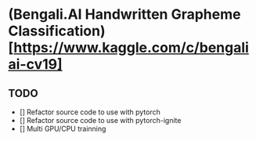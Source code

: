 # (Bengali.AI Handwritten Grapheme Classification)[https://www.kaggle.com/c/bengaliai-cv19]
## TODO
- [] Refactor source code to use with pytorch
- [] Refactor source code to use with pytorch-ignite
- [] Multi GPU/CPU trainning
